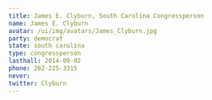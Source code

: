 ```yaml
---
title: James E. Clyburn, South Carolina Congressperson
name: James E. Clyburn
avatar: /ui/img/avatars/James_Clyburn.jpg
party: democrat
state: south carolina
type: congressperson
lasthall: 2014-09-02
phone: 202-225-3315
never: 
twitter: Clyburn
---
```

